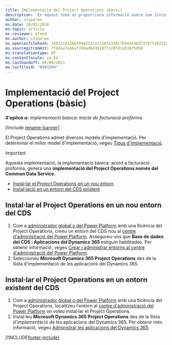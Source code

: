 ```yaml
---
title: Implementació del Project Operations (bàsic)
description: 'En aquest tema es proporciona informació sobre com instal·lar la implementació bàsica del Project Operations: acord a facturació proforma.'
author: stsporen
ms.date: 10/02/2020
ms.topic: article
ms.reviewer: kfend
ms.author: stsporen
ms.openlocfilehash: 14912c612bbf04e232ce712e52330c7bb43eab9f3f8ffa9223a2d2f9ce95eb72
ms.sourcegitcommit: 7f8d1e7a16af769adb43d1877c28fdce53975db8
ms.translationtype: HT
ms.contentlocale: ca-ES
ms.lasthandoff: 08/06/2021
ms.locfileid: "6991564"
---
```

# <a name="deploy-project-operations---lite"></a>Implementació del Project Operations (bàsic)

_**S'aplica a:** implementació bàsica: tracte de facturació proforma_

[!include [rename-banner](~/includes/cc-data-platform-banner.md)]

El Project Operations admet diversos models d'implementació. Per determinar el millor model d'implementació, vegeu [Tipus d'implementació](determine-deployment-type.md).


> [!IMPORTANT]
> Aquesta implementació, la implementació bàsica: acord a facturació proforma, genera una **implementació del Project Operations només del Common Data Service**.

- [Instal·lar el Project Operations en un nou entorn](#new)
- [Instal·lació en un entorn del CDS existent](#existing)



## <a name="install-project-operations-to-a-new-cds-environment"></a><a name="new"></a>Instal·lar el Project Operations en un nou entorn del CDS

1. Com a [administrador global o del Power Platform](/power-platform/admin/global-service-administrators-can-administer-without-license) amb una llicència del Project Operations, creeu un entorn del CDS nou al [centre d'administració del Power Platform](https://admin.powerplatform.com). Assegureu-vos que **Base de dades del CDS** i **Aplicacions del Dynamics 365** estiguin habilitades. Per obtenir informació, vegeu [Crear i administrar entorns al centre d'administració del Power Platform](/power-platform/admin/create-environment#create-an-environment-in-the-power-platform-admin-center).
2. Seleccioneu **Microsoft Dynamics 365 Project Operations** des de la llista d'implementació de les aplicacions del Dynamics 365.


## <a name="install-project-operations-to-an-existing-cds-environment"></a><a name="existing"></a>Instal·lar el Project Operations en un entorn existent del CDS

1. Com a [administrador global o del Power Platform](/power-platform/admin/global-service-administrators-can-administer-without-license) amb una llicència del Project Operations, localitzeu l'entorn al [centre d'administració del Power Platform](https://admin.powerplatform.com) on voleu instal·lar el Project Operations.
2. Instal·leu **Microsoft Dynamics 365 Project Operations** des de la llista d'implementació de les aplicacions del Dynamics 365. Per obtenir més informació, vegeu [Administrar les aplicacions del Dynamics 365](/power-platform/admin/manage-apps).




[!INCLUDE[footer-include](../includes/footer-banner.md)]